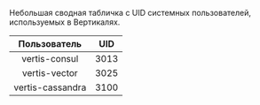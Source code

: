 Небольшая сводная табличка c UID системных пользователей, используемых в Вертикалях.

Пользователь | UID
:---: | :---:
vertis-consul | 3013
vertis-vector | 3025
vertis-cassandra | 3100

